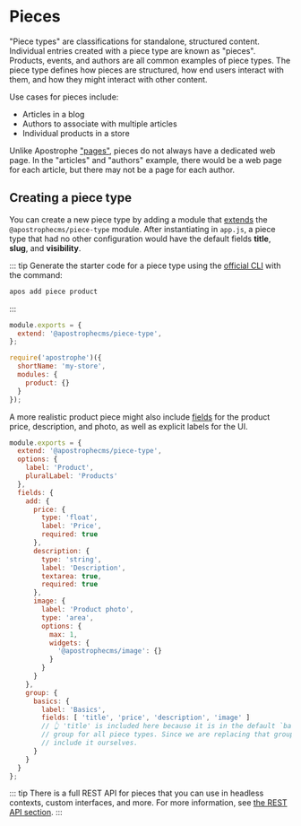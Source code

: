 # Pieces

"Piece types" are classifications for standalone, structured content. Individual entries created with a piece type are known as "pieces". Products, events, and authors are all common examples of piece types. The piece type defines how pieces are structured, how end users interact with them, and how they might interact with other content.

Use cases for pieces include:
- Articles in a blog
- Authors to associate with multiple articles
- Individual products in a store

Unlike Apostrophe ["pages"](/guide/pages.md), pieces do not always have a dedicated web page. In the "articles" and "authors" example, there would be a web page for each article, but there may not be a page for each author.

## Creating a piece type

You can create a new piece type by adding a module that [extends](/guide/module-configuration-patterns.html) the `@apostrophecms/piece-type` module. After instantiating in `app.js`, a piece type that had no other configuration would have the default fields **title**, **slug**, and **visibility**.

::: tip
Generate the starter code for a piece type using the [official CLI](/guide/development-setup.md#installing-the-apostrophe-cli) with the command:

```bash
apos add piece product
```
:::

<AposCodeBlock>

  ``` js
  module.exports = {
    extend: '@apostrophecms/piece-type',
  };
  ```
  <template v-slot:caption>
    modules/product/index.js
  </template>

</AposCodeBlock>

<AposCodeBlock>

  ``` js
  require('apostrophe')({
    shortName: 'my-store',
    modules: {
      product: {}
    }
  });
  ```
  <template v-slot:caption>
    app.js
  </template>

</AposCodeBlock>

A more realistic product piece might also include [fields](/reference/field-types/index.md) for the product price, description, and photo, as well as explicit labels for the UI.

<AposCodeBlock>

  ``` js
  module.exports = {
    extend: '@apostrophecms/piece-type',
    options: {
      label: 'Product',
      pluralLabel: 'Products'
    },
    fields: {
      add: {
        price: {
          type: 'float',
          label: 'Price',
          required: true
        },
        description: {
          type: 'string',
          label: 'Description',
          textarea: true,
          required: true
        },
        image: {
          label: 'Product photo',
          type: 'area',
          options: {
            max: 1,
            widgets: {
              '@apostrophecms/image': {}
            }
          }
        }
      },
      group: {
        basics: {
          label: 'Basics',
          fields: [ 'title', 'price', 'description', 'image' ]
          // 👆 'title' is included here because it is in the default `basics`
          // group for all piece types. Since we are replacing that group, we
          // include it ourselves.
        }
      }
    }
  };
  ```
  <template v-slot:caption>
    modules/product/index.js
  </template>

</AposCodeBlock>

::: tip
There is a full REST API for pieces that you can use in headless contexts, custom interfaces, and more. For more information, see [the REST API section](/reference/api/pieces.md).
:::


